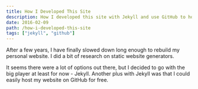 ```yaml
---
title: How I Developed This Site
description: How I developed this site with Jekyll and use GitHub to host it.
date: 2016-02-09
path: /how-i-developed-this-site
tags: ["jekyll", "github"]
---
```


After a few years, I have finally slowed down long enough to rebuild my personal website. I did a bit of research on static website generators.

It seems there were a lot of options out there, but I decided to go with the big player at least for now - Jekyll. Another plus with Jekyll was that I could easily host my website on GitHub for free.